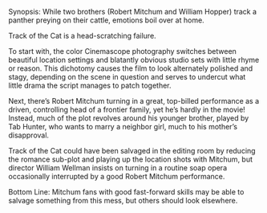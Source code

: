 Synopsis: While two brothers (Robert Mitchum and William Hopper) track a panther preying on their cattle, emotions boil over at home.

Track of the Cat is a head-scratching failure. 

To start with, the color Cinemascope photography switches between beautiful location settings and blatantly obvious studio sets with little rhyme or reason.  This dichotomy causes the film to look alternately polished and stagy, depending on the scene in question and serves to undercut what little drama the script manages to patch together.

Next, there’s Robert Mitchum turning in a great, top-billed performance as a driven, controlling head of a frontier family, yet he’s hardly in the movie! Instead, much of the plot revolves around his younger brother, played by Tab Hunter, who wants to marry a neighbor girl, much to his mother’s disapproval.

Track of the Cat could have been salvaged in the editing room by reducing the romance sub-plot and playing up the location shots with Mitchum, but director William Wellman insists on turning in a routine soap opera occasionally interrupted by a good Robert Mitchum performance.

Bottom Line: Mitchum fans with good fast-forward skills may be able to salvage something from this mess, but others should look elsewhere.

